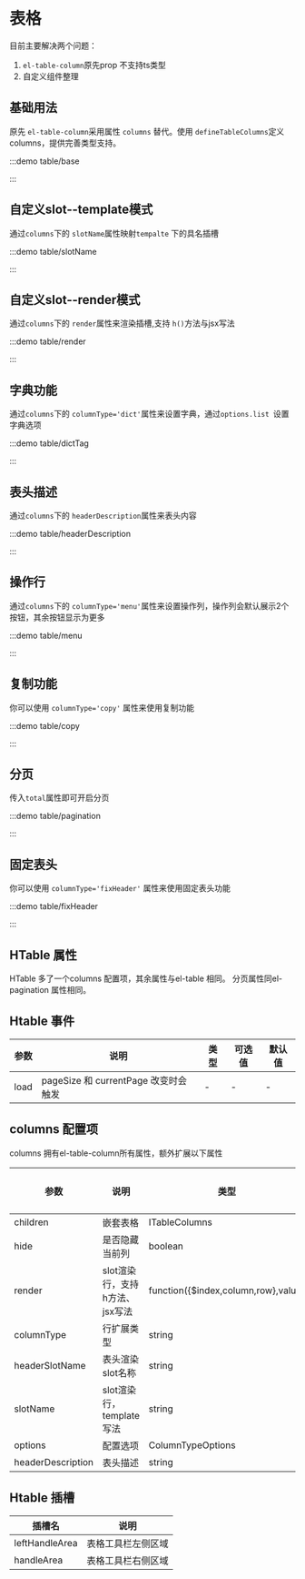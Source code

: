 
<script setup>
import copy from './copy.vue';
import tablebase from './base.vue';
import slotName from './slotName.vue';
import renderSlot from './render.vue';
import dictTag from './dictTag.vue';
import headerDescription from './headerDescription.vue';
import tablemenu from './menu.vue';
import pagination from './pagination.vue';
import fixHeader from './fixHeader.vue';

</script>

# 表格

目前主要解决两个问题：
1. `el-table-column`原先prop 不支持ts类型
2. 自定义组件整理

## 基础用法
原先  `el-table-column`采用属性 `columns` 替代。使用 `defineTableColumns`定义columns，提供完善类型支持。


:::demo table/base

<tablebase></tablebase>

:::

## 自定义slot--template模式

通过`columns`下的 `slotName`属性映射`tempalte` 下的具名插槽
     
:::demo table/slotName

<slotName></slotName>

:::

## 自定义slot--render模式

通过`columns`下的 `render`属性来渲染插槽,支持 `h()`方法与jsx写法
     
:::demo table/render

<renderSlot></renderSlot>

:::

## 字典功能

通过`columns`下的 `columnType='dict'`属性来设置字典，通过`options.list `设置字典选项
     
:::demo table/dictTag

<dictTag></dictTag>

:::


## 表头描述
通过`columns`下的 `headerDescription`属性来表头内容
     
:::demo table/headerDescription

<headerDescription></headerDescription>

:::

## 操作行
通过`columns`下的 `columnType='menu'`属性来设置操作列，操作列会默认展示2个按钮，其余按钮显示为更多
     
:::demo table/menu

<tablemenu></tablemenu>

:::




## 复制功能


你可以使用 `columnType='copy'` 属性来使用复制功能

:::demo table/copy

<copy></copy>

:::

##  分页


传入`total`属性即可开启分页

:::demo table/pagination

<pagination></pagination>

:::

## 固定表头


你可以使用 `columnType='fixHeader'` 属性来使用固定表头功能

:::demo table/fixHeader

<fixHeader></fixHeader>

:::

## HTable 属性

HTable 多了一个columns 配置项，其余属性与el-table 相同。
分页属性同el-pagination 属性相同。

## Htable 事件

| 参数    | 说明   | 类型                | 可选值  | 默认值  |
| ------- | ------------ | ------- | ------ | ------- |
| load    | pageSize 和 currentPage 改变时会触发     |          -                    | - |-|




## columns 配置项
columns 拥有el-table-column所有属性，额外扩展以下属性

| 参数    | 说明   | 类型                | 可选值  | 默认值  |
| ------- | ------------ | ------- | ------ | ------- |
| children    | 嵌套表格     | ITableColumns                             | default |-|
| hide    | 是否隐藏当前列  | boolean | true |-|-|
| render | slot渲染行，支持h方法、jsx写法 | function({$index,column,row},value)   | — |    -|
| columnType    | 行扩展类型  | string |  "dict"/"image"/"menu"/"copy" |-|
| headerSlotName    | 表头渲染slot名称  | string | - |-|
| slotName    | slot渲染行，template写法  | string | - |-|
| options    | 配置选项  | ColumnTypeOptions |  |-|
| headerDescription    | 表头描述  | string |  |-| 

## Htable 插槽
| 插槽名    | 说明   |
| ------- | ------------ |
|leftHandleArea|表格工具栏左侧区域|
|handleArea|表格工具栏右侧区域|
